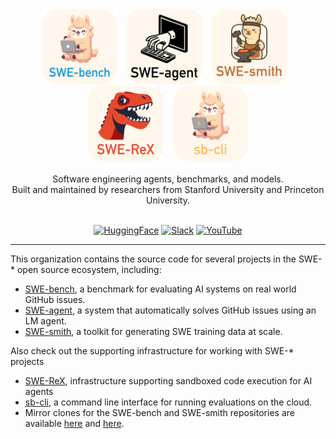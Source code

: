 <div align="center" style="margin-bottom:1em">
  <div>
    <a href="https://github.com/SWE-bench/SWE-bench"><img src="swebench_logo_text_below.svg" alt="SWE-bench" height="120px"></a>
    &nbsp;&nbsp;
    <a href="https://github.com/SWE-agent/SWE-agent"><img src="sweagent_logo_text_below.svg" alt="SWE-agent" height="120px"></a>
    &nbsp;&nbsp;
    <a href="https://github.com/SWE-bench/SWE-smith"><img src="swesmith_logo_text_below.svg" alt="SWE-smith" height="120px"></a>
    &nbsp;&nbsp;
    <a href="https://github.com/SWE-agent/SWE-ReX"><img src="swerex_logo_text_below.svg" alt="SWE-ReX" height="120px"></a>
    &nbsp;&nbsp;
    <a href="https://github.com/SWE-bench/sb-cli"><img src="sbcli_logo_text_below.svg" alt="sb-cli" height="120px"></a>
  </div>
  <br>
  <div>Software engineering agents, benchmarks, and models.</div>
  <div>Built and maintained by researchers from Stanford University and Princeton University.</div>
  <br>
  <p align="center">
    <a href="https://huggingface.co/SWE-bench"><img alt="HuggingFace" src="https://img.shields.io/badge/Hugging%20Face-FFD21E?logo=huggingface&logoColor=000&style=for-the-badge"></a>
    <a href="https://join.slack.com/t/swe-bench/shared_invite/zt-36pj9bu5s-o3_yXPZbaH2wVnxnss1EkQ"><img alt="Slack" src="https://img.shields.io/badge/Slack-4A154B?logo=slack&logoColor=fff&style=for-the-badge"></a>
    <a href="http://youtube.com/@SWE-bench"><img alt="YouTube" src="https://img.shields.io/badge/YouTube-%23FF0000.svg?&logo=YouTube&logoColor=white&style=for-the-badge"></a>
  </p>
</div>
<hr/>

This organization contains the source code for several projects in the SWE-* open source ecosystem, including:
* [SWE-bench](https://swe-bench.github.io/), a benchmark for evaluating AI systems on real world GitHub issues.
* [SWE-agent](https://swe-agent.com/), a system that automatically solves GitHub issues using an LM agent.
* [SWE-smith](https://swe-smith.com/), a toolkit for generating SWE training data at scale.

Also check out the supporting infrastructure for working with SWE-* projects
* [SWE-ReX](https://github.com/SWE-agent/SWE-ReX), infrastructure supporting sandboxed code execution for AI agents
* [sb-cli](https://github.com/SWE-bench/sb-cli), a command line interface for running evaluations on the cloud.
* Mirror clones for the SWE-bench and SWE-smith repositories are available [here](https://github.com/SWE-bench-repos) and [here](https://github.com/orgs/swesmith/repositories).
